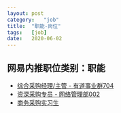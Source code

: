 ```yaml
---
layout:	post
category:	"job"
title:	"职能-岗位"
tags:	[job]
date:	2020-06-02
---
```

## 网易内推职位类别：职能
- [综合采购经理/主管 - 有道事业群704](http://mobile.bole.netease.com/bole/boleDetail?id=21883&employeeId=346f03c3cda5f04c&key=all)
- [资深采购专员 - 网络管理部002](http://mobile.bole.netease.com/bole/boleDetail?id=19006&employeeId=346f03c3cda5f04c&key=all)
- [商务采购实习生](http://mobile.bole.netease.com/bole/boleDetail?id=17507&employeeId=346f03c3cda5f04c&key=all)
